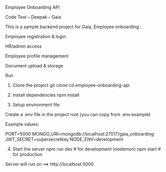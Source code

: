 Employee Onboarding API

Code Test – Deepak – Gaia

This is a sample backend project for Gaia, Employee onboarding :

Employee registration & login

HR/admin access

Employee profile management

Document upload & storage

Run
1. Clone the project
git clone <repo-url>
cd employee-onboarding-api

2. Install dependencies
npm install

3. Setup environment file

Create a .env file in the project root (you can copy from .env.example)

Example values:

PORT=5000
MONGO_URI=mongodb://localhost:27017/gaia_onboarding
JWT_SECRET=supersecretkey
NODE_ENV=development

4. Start the server
npm run dev   # for development (nodemon)
npm start     # for production


Server will run on  ==>  http://localhost:5000